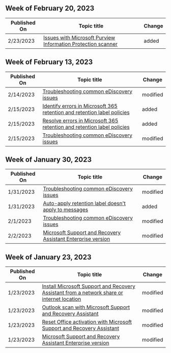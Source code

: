 <!-- This file is generated automatically each week. Changes made to this file will be overwritten.-->



## Week of February 20, 2023


| Published On |Topic title | Change |
|------|------------|--------|
| 2/23/2023 | [Issues with Microsoft Purview Information Protection scanner](/microsoft-365/troubleshoot/information-protection-scanner/resolve-deployment-issues) | added |


## Week of February 13, 2023


| Published On |Topic title | Change |
|------|------------|--------|
| 2/14/2023 | [Troubleshooting common eDiscovery issues](/microsoft-365/troubleshoot/ediscovery/resolve-ediscovery-issues) | modified |
| 2/15/2023 | [Identify errors in Microsoft 365 retention and retention label policies](/microsoft-365/troubleshoot/retention/identify-errors-in-retention-and-retention-label-policies) | added |
| 2/15/2023 | [Resolve errors in Microsoft 365 retention and retention label policies](/microsoft-365/troubleshoot/retention/resolve-errors-in-retention-and-retention-label-policies) | added |
| 2/15/2023 | [Troubleshooting common eDiscovery issues](/microsoft-365/troubleshoot/ediscovery/resolve-ediscovery-issues) | modified |


## Week of January 30, 2023


| Published On |Topic title | Change |
|------|------------|--------|
| 1/31/2023 | [Troubleshooting common eDiscovery issues](/microsoft-365/troubleshoot/ediscovery/resolve-ediscovery-issues) | modified |
| 1/31/2023 | [Auto-apply retention label doesn't apply to messages](/microsoft-365/troubleshoot/retention/auto-apply-retention-label-not-apply-messages) | added |
| 2/1/2023 | [Troubleshooting common eDiscovery issues](/microsoft-365/troubleshoot/ediscovery/resolve-ediscovery-issues) | modified |
| 2/2/2023 | [Microsoft Support and Recovery Assistant Enterprise version](/microsoft-365/troubleshoot/administration/sara-command-line-version) | modified |


## Week of January 23, 2023


| Published On |Topic title | Change |
|------|------------|--------|
| 1/23/2023 | [Install Microsoft Support and Recovery Assistant from a network share or internet location](/microsoft-365/troubleshoot/installation/install-sara-from-network-share) | modified |
| 1/23/2023 | [Outlook scan with Microsoft Support and Recovery Assistant](/microsoft-365/troubleshoot/administration/assistant-outlook-scan) | modified |
| 1/23/2023 | [Reset Office activation with Microsoft Support and Recovery Assistant](/microsoft-365/troubleshoot/administration/assistant-reset-office-activation) | modified |
| 1/23/2023 | [Microsoft Support and Recovery Assistant Enterprise version](/microsoft-365/troubleshoot/administration/sara-command-line-version) | modified |
